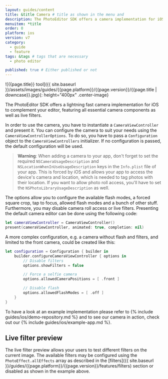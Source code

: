 ```yaml
---
layout: guides/content
title: &title Camera # title as shown in the menu and
description: The PhotoEditor SDK offers a camera implementation for iOS to complement your editor, featuring essential camera components as well as live filters.
menuitem: *title
order: 0
platform: ios
version: v7
category:
  - guide
  - feature
tags: &tags # tags that are necessary
  - photo editor

published: true # Either published or not
---
```


![{{page.title}} tool]({{ site.baseurl }}/assets/images/guides/{{page.platform}}/{{page.version}}/{{page.title | downcase}}.jpg){: height="400px" .center-image}


The PhotoEditor SDK offers a lightning fast camera implementation for iOS to complement your editor, featuring all essential camera components as well as live filters.

In order to use the camera, you have to instantiate a `CameraViewController` and present it. You can configure the camera to suit your needs using the `CameraViewControllerOptions`. To do so, you have to pass a `Configuration` object to the `CameraViewControllers` initializer. If no configuration is passed, the default configuration will be used.

> __Warning__: When adding a camera to your app, don't forget to set the required `NSCameraUsageDescription` and `NSLocationWhenInUseUsageDescription` keys in the `Info.plist` file of your app. This is forced by iOS and allows your app to access the device's camera and location, which is needed to tag photos with their location. If you want to allow photo roll access, you'll have to set the `NSPhotoLibraryUsageDescription` as well.

The options allow you to configure the available flash modes, a forced square crop, tap to focus, allowed flash modes and a bunch of other stuff. Furthermore, you may disable camera roll access or live filters. Presenting the default camera editor can be done using the following code:

```swift
let cameraViewController = CameraViewController()
present(cameraViewController, animated: true, completion: nil)
```

A more complex configuration, e.g. a camera without flash and filters, and limited to the front camera, could be created like this:

```swift
let configuration = Configuration { builder in
    builder.configureCameraViewController { options in
        // Disable filters
        options.showFilters = false

        // Force a selfie camera
        options.allowedCameraPositions = [ .front ]

        // Disable flash
        options.allowedFlashModes = [ .off ]
    }
}
```

To have a look at an example implementation please refer to {% include guides/ios/demo-repository.md %} and to see our camera in action, check out our {% include guides/ios/example-app.md %}.

## Live filter preview

The live filter preview allows your users to test different filters on the current image. The available filters may be configured using the `PhotoEffect.allEffects` array as described in the [filters]({{ site.baseurl }}/guides/{{page.platform}}/{{page.version}}/features/filters) section or disabled as shown in the example above.
